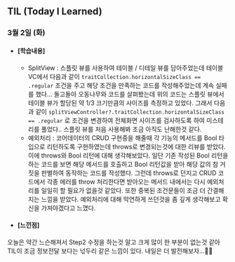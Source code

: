 ## TIL (Today I Learned)

### 3월 2일 (화)

- #### [학습내용]
  - SplitView
 : 스플릿 뷰를 사용하여 테이블 / 디테일 뷰를 담아주었는데 테이블VC에서 다음과 같이 `traitCollection.horizontalSizeClass == .regular` 조건을 주고 해당 조건을 만족하는 코드를 작성해주었는데 계속 실패를 했다… 돌고돌아 오동나무와 코드를 살펴봤는데 위의 코드는 스플릿 뷰에서 테이블 뷰가 할당된 약 1/3 크기만큼의 사이즈를 측정하고 있었다. 그래서 다음과 같이 `splitViewController?.traitCollection.horizontalSizeClass == .regular` 로 조건을 변경하여 전체화면 사이즈를 검사하도록 하여 미스테리를 풀었다.. 스플릿 뷰를 처음 사용해봐 조금 아직도 난해한것 같다.
  - 예외처리
 : 코어데이터의 CRUD 구현중을 해줄때 각 기능의 메서드를 Bool 타입으로 리턴하도록 구현하였는데 throws로 변경되는것에 대한 리뷰를 받았다. 이에 throws와 Bool 리턴에 대해 생각해보았다.
일단 기존 작성된 Bool 리턴을 하는 코드를 보면 해당 메서드를 호출하고 Bool 리턴값을 받아 해당 값의 참 거짓을 판별하여 동작하는 코드를 작성했다. 그런데 throws로 던지고 CRUD 코드에서 각종 에러를 throw 처리한다면 받아오는 메서드 내에서는 다시 예외처리를 일일히 할 필요가 없을것 같았다. 또한 중복된 조건문들이 조금 더 간결해지는 느낌을 받았다. 예외처리에 대해 막연하게 쓰던것을 좀 깊게 생각해보고 확신을 가져야겠다고 느꼈다.

- #### [느낀점]
오늘은 약간 느슨해져서 Step2 수정을 하는것 말고 크게 많이 한 부분이 없는것 같아 TIL이 조금 정보전달 보다는 넋두리 같은 느낌이 있다.
내일은 더 발전해보자…👍🏻